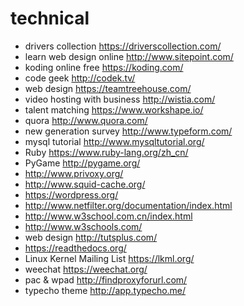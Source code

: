 # technical

- drivers collection <https://driverscollection.com/>
- learn web design online <http://www.sitepoint.com/>
- koding online free <https://koding.com/>
- code geek <http://codek.tv/>
- web design <https://teamtreehouse.com/>
- video hosting with business <http://wistia.com/>
- talent matching <https://www.workshape.io/>
- quora <http://www.quora.com/>
- new generation survey <http://www.typeform.com/>
- mysql tutorial <http://www.mysqltutorial.org/>
- Ruby <https://www.ruby-lang.org/zh_cn/>
- PyGame <http://pygame.org/>
- <http://www.privoxy.org/>
- <http://www.squid-cache.org/>
- <https://wordpress.org/>
- <http://www.netfilter.org/documentation/index.html>
- <http://www.w3school.com.cn/index.html>
- <http://www.w3schools.com/>
- web design <http://tutsplus.com/>
- <https://readthedocs.org/>
- Linux Kernel Mailing List <https://lkml.org/>
- weechat <https://weechat.org/>
- pac & wpad <http://findproxyforurl.com/>
- typecho theme <http://app.typecho.me/>

